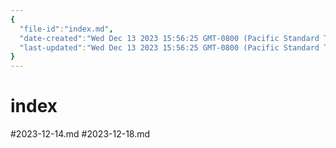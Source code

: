```yaml
---
{
  "file-id":"index.md",
  "date-created":"Wed Dec 13 2023 15:56:25 GMT-0800 (Pacific Standard Time)",
  "last-updated":"Wed Dec 13 2023 15:56:25 GMT-0800 (Pacific Standard Time)"
}
---
```


# index
#2023-12-14.md
#2023-12-18.md

